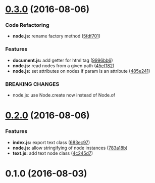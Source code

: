 <a name="0.3.0"></a>
# [0.3.0](https://github.com/stfsy/node-html-light/compare/v0.2.0...v0.3.0) (2016-08-06)


### Code Refactoring

* **node.js:** rename factory method ([5fdf701](https://github.com/stfsy/node-html-light/commit/5fdf701))


### Features

* **document.js:** add getter for html tag ([9996bb6](https://github.com/stfsy/node-html-light/commit/9996bb6))
* **node.js:** read nodes from a given path ([45ef182](https://github.com/stfsy/node-html-light/commit/45ef182))
* **node.js:** set attributes on nodes if param is an attribute ([485e241](https://github.com/stfsy/node-html-light/commit/485e241))


### BREAKING CHANGES

* node.js: use Node.create now instead of Node.of



<a name="0.2.0"></a>
# [0.2.0](https://github.com/stfsy/node-html-light/compare/v0.1.0...v0.2.0) (2016-08-06)


### Features

* **index.js:** export text class ([683ec97](https://github.com/stfsy/node-html-light/commit/683ec97))
* **node.js:** allow stringifying of node instances ([783a18b](https://github.com/stfsy/node-html-light/commit/783a18b))
* **text.js:** add text node class ([4c245d7](https://github.com/stfsy/node-html-light/commit/4c245d7))



<a name="0.1.0"></a>
# 0.1.0 (2016-08-03)




